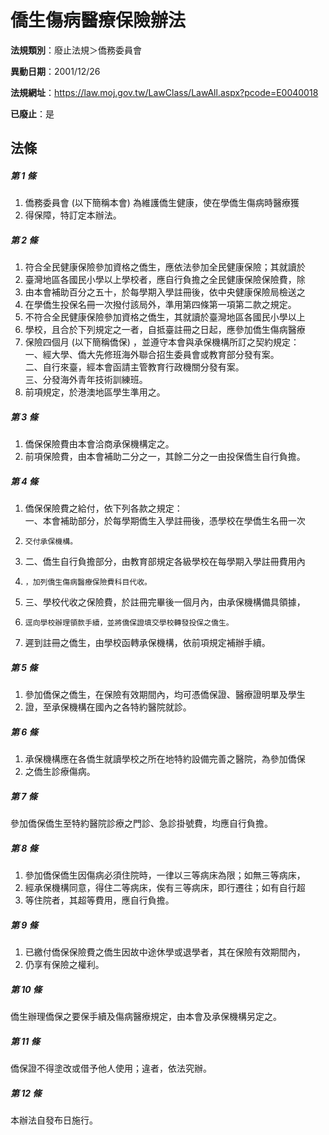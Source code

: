 # 僑生傷病醫療保險辦法

**法規類別**：廢止法規＞僑務委員會

**異動日期**：2001/12/26  

**法規網址**：https://law.moj.gov.tw/LawClass/LawAll.aspx?pcode=E0040018

**已廢止**：是



## 法條
##### 第 1 條
1. 僑務委員會 (以下簡稱本會) 為維護僑生健康，使在學僑生傷病時醫療獲
1. 得保障，特訂定本辦法。

##### 第 2 條
1. 符合全民健康保險參加資格之僑生，應依法參加全民健康保險；其就讀於
1. 臺灣地區各國民小學以上學校者，應自行負擔之全民健康保險保險費，除
1. 由本會補助百分之五十，於每學期入學註冊後，依中央健康保險局檢送之
1. 在學僑生投保名冊一次撥付該局外，準用第四條第一項第二款之規定。
1. 不符合全民健康保險參加資格之僑生，其就讀於臺灣地區各國民小學以上
1. 學校，且合於下列規定之一者，自抵臺註冊之日起，應參加僑生傷病醫療
1. 保險四個月 (以下簡稱僑保) ，並遵守本會與承保機構所訂之契約規定：  
一、經大學、僑大先修班海外聯合招生委員會或教育部分發有案。  
二、自行來臺，經本會函請主管教育行政機關分發有案。  
三、分發海外青年技術訓練班。
1. 前項規定，於港澳地區學生準用之。

##### 第 3 條
1. 僑保保險費由本會洽商承保機構定之。
1. 前項保險費，由本會補助二分之一，其餘二分之一由投保僑生自行負擔。

##### 第 4 條
1. 僑保保險費之給付，依下列各款之規定：  
一、本會補助部分，於每學期僑生入學註冊後，憑學校在學僑生名冊一次
1.     交付承保機構。
1. 二、僑生自行負擔部分，由教育部規定各級學校在每學期入學註冊費用內
1.     ，加列僑生傷病醫療保險費科目代收。
1. 三、學校代收之保險費，於註冊完畢後一個月內，由承保機構備具領據，
1.     逕向學校辦理領款手續，並將僑保證填交學校轉發投保之僑生。
1. 遲到註冊之僑生，由學校函轉承保機構，依前項規定補辦手續。

##### 第 5 條
1. 參加僑保之僑生，在保險有效期間內，均可憑僑保證、醫療證明單及學生
1. 證，至承保機構在國內之各特約醫院就診。

##### 第 6 條
1. 承保機構應在各僑生就讀學校之所在地特約設備完善之醫院，為參加僑保
1. 之僑生診療傷病。

##### 第 7 條
參加僑保僑生至特約醫院診療之門診、急診掛號費，均應自行負擔。

##### 第 8 條
1. 參加僑保僑生因傷病必須住院時，一律以三等病床為限；如無三等病床，
1. 經承保機構同意，得住二等病床，俟有三等病床，即行遷往；如有自行超
1. 等住院者，其超等費用，應自行負擔。

##### 第 9 條
1. 已繳付僑保保險費之僑生因故中途休學或退學者，其在保險有效期間內，
1. 仍享有保險之權利。

##### 第 10 條
僑生辦理僑保之要保手續及傷病醫療規定，由本會及承保機構另定之。

##### 第 11 條
僑保證不得塗改或借予他人使用；違者，依法究辦。

##### 第 12 條
本辦法自發布日施行。


